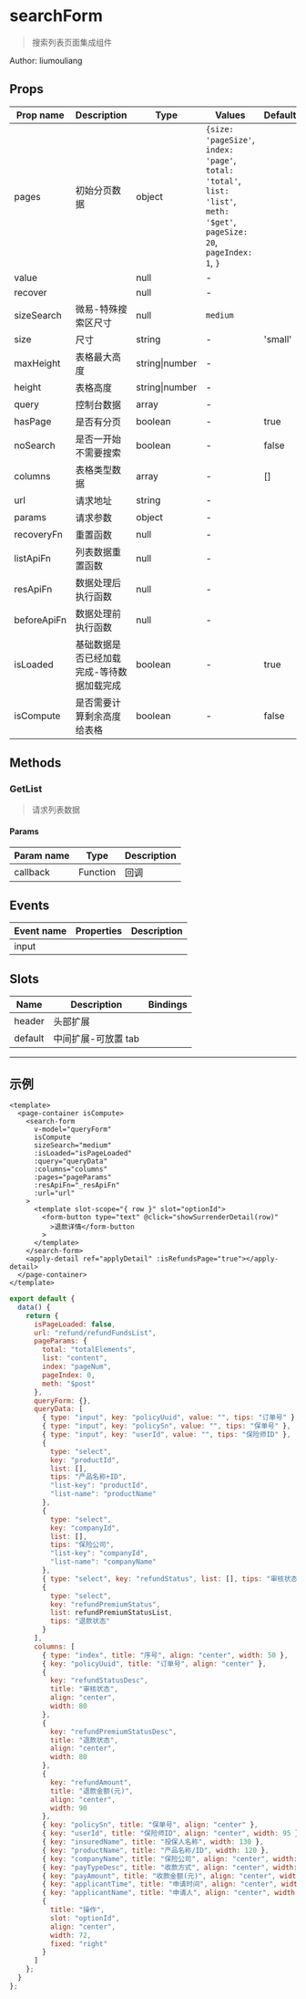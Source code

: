 # searchForm

> 搜索列表页面集成组件

Author: liumouliang

## Props

| Prop name   | Description                               | Type           | Values                                                                                                                      | Default |
| ----------- | ----------------------------------------- | -------------- | --------------------------------------------------------------------------------------------------------------------------- | ------- |
| pages       | 初始分页数据                              | object         | `{size: 'pageSize'`, `index: 'page'`, `total: 'total'`, `list: 'list'`, `meth: '$get'`, `pageSize: 20`, `pageIndex: 1`, `}` |         |
| value       |                                           | null           | -                                                                                                                           |         |
| recover     |                                           | null           | -                                                                                                                           |         |
| sizeSearch  | 微易-特殊搜索区尺寸                       | null           | `medium`                                                                                                                    |         |
| size        | 尺寸                                      | string         | -                                                                                                                           | 'small' |
| maxHeight   | 表格最大高度                              | string\|number | -                                                                                                                           |         |
| height      | 表格高度                                  | string\|number | -                                                                                                                           |         |
| query       | 控制台数据                                | array          | -                                                                                                                           |         |
| hasPage     | 是否有分页                                | boolean        | -                                                                                                                           | true    |
| noSearch    | 是否一开始不需要搜索                      | boolean        | -                                                                                                                           | false   |
| columns     | 表格类型数据                              | array          | -                                                                                                                           | []      |
| url         | 请求地址                                  | string         | -                                                                                                                           |         |
| params      | 请求参数                                  | object         | -                                                                                                                           |         |
| recoveryFn  | 重置函数                                  | null           | -                                                                                                                           |         |
| listApiFn   | 列表数据重置函数                          | null           | -                                                                                                                           |         |
| resApiFn    | 数据处理后执行函数                        | null           | -                                                                                                                           |         |
| beforeApiFn | 数据处理前执行函数                        | null           | -                                                                                                                           |         |
| isLoaded    | 基础数据是否已经加载完成-等待数据加载完成 | boolean        | -                                                                                                                           | true    |
| isCompute   | 是否需要计算剩余高度给表格                | boolean        | -                                                                                                                           | false   |

## Methods

### GetList

> 请求列表数据

#### Params

| Param name | Type     | Description |
| ---------- | -------- | ----------- |
| callback   | Function | 回调        |

## Events

| Event name | Properties | Description |
| ---------- | ---------- | ----------- |
| input      |            |

## Slots

| Name    | Description         | Bindings |
| ------- | ------------------- | -------- |
| header  | 头部扩展            |          |
| default | 中间扩展-可放置 tab | <br/>    |

---

## 示例

```vue
<template>
  <page-container isCompute>
    <search-form
      v-model="queryForm"
      isCompute
      sizeSearch="medium"
      :isLoaded="isPageLoaded"
      :query="queryData"
      :columns="columns"
      :pages="pageParams"
      :resApiFn="_resApiFn"
      :url="url"
    >
      <template slot-scope="{ row }" slot="optionId">
        <form-button type="text" @click="showSurrenderDetail(row)"
          >退款详情</form-button
        >
      </template>
    </search-form>
    <apply-detail ref="applyDetail" :isRefundsPage="true"></apply-detail>
  </page-container>
</template>
```

```js
export default {
  data() {
    return {
      isPageLoaded: false,
      url: "refund/refundFundsList",
      pageParams: {
        total: "totalElements",
        list: "content",
        index: "pageNum",
        pageIndex: 0,
        meth: "$post"
      },
      queryForm: {},
      queryData: [
        { type: "input", key: "policyUuid", value: "", tips: "订单号" },
        { type: "input", key: "policySn", value: "", tips: "保单号" },
        { type: "input", key: "userId", value: "", tips: "保险师ID" },
        {
          type: "select",
          key: "productId",
          list: [],
          tips: "产品名称+ID",
          "list-key": "productId",
          "list-name": "productName"
        },
        {
          type: "select",
          key: "companyId",
          list: [],
          tips: "保险公司",
          "list-key": "companyId",
          "list-name": "companyName"
        },
        { type: "select", key: "refundStatus", list: [], tips: "审核状态" },
        {
          type: "select",
          key: "refundPremiumStatus",
          list: refundPremiumStatusList,
          tips: "退款状态"
        }
      ],
      columns: [
        { type: "index", title: "序号", align: "center", width: 50 },
        { key: "policyUuid", title: "订单号", align: "center" },
        {
          key: "refundStatusDesc",
          title: "审核状态",
          align: "center",
          width: 80
        },
        {
          key: "refundPremiumStatusDesc",
          title: "退款状态",
          align: "center",
          width: 80
        },
        {
          key: "refundAmount",
          title: "退款金额(元)",
          align: "center",
          width: 90
        },
        { key: "policySn", title: "保单号", align: "center" },
        { key: "userId", title: "保险师ID", align: "center", width: 95 },
        { key: "insuredName", title: "投保人名称", width: 130 },
        { key: "productName", title: "产品名称/ID", width: 120 },
        { key: "companyName", title: "保险公司", align: "center", width: 80 },
        { key: "payTypeDesc", title: "收款方式", align: "center", width: 100 },
        { key: "payAmount", title: "收款金额(元)", align: "center", width: 90 },
        { key: "applicantTime", title: "申请时间", align: "center", width: 84 },
        { key: "applicantName", title: "申请人", align: "center", width: 84 },
        {
          title: "操作",
          slot: "optionId",
          align: "center",
          width: 72,
          fixed: "right"
        }
      ]
    };
  }
};
```
